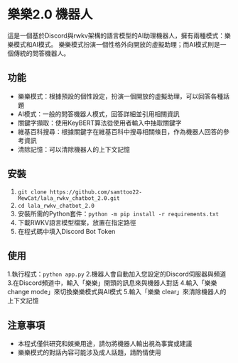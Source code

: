# 樂樂2.0 機器人

這是一個基於Discord與rwkv架構的語言模型的AI助理機器人，擁有兩種模式：樂樂模式和AI模式。
樂樂模式扮演一個性格外向開放的虛擬助理；而AI模式則是一個傳統的問答機器人。

## 功能
- 樂樂模式：根據預設的個性設定，扮演一個開放的虛擬助理，可以回答各種話題
- AI模式：一般的問答機器人模式，回答詳細並引用相關資訊
- 關鍵字擷取：使用KeyBERT算法從使用者輸入中抽取關鍵字
- 維基百科搜尋：根據關鍵字在維基百科中搜尋相關條目，作為機器人回答的參考資訊
- 清除記憶：可以清除機器人的上下文記憶

## 安裝

1. `git clone https://github.com/samttoo22-MewCat/lala_rwkv_chatbot_2.0.git`
2. `cd lala_rwkv_chatbot_2.0`
3. 安裝所需的Python套件：`python -m pip install -r requirements.txt`
4. 下載RWKV語言模型檔案，放置在指定路徑
5. 在程式碼中填入Discord Bot Token

## 使用

1.執行程式：`python app.py`
2.機器人會自動加入您設定的Discord伺服器與頻道
3.在Discord頻道中，輸入「樂樂」開頭的訊息來與機器人對話
4.輸入「樂樂 change mode」來切換樂樂模式與AI模式
5.輸入「樂樂 clear」來清除機器人的上下文記憶

## 注意事項
- 本程式僅供研究和娛樂用途，請勿將機器人輸出視為事實或建議
- 樂樂模式的對話內容可能涉及成人話題，請酌情使用

